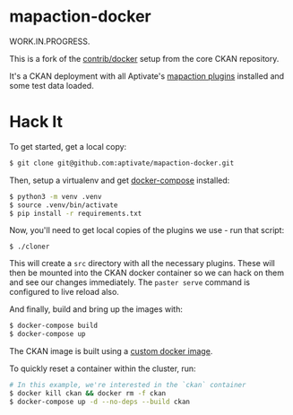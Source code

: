 # mapaction-docker

WORK.IN.PROGRESS.

This is a fork of the [contrib/docker] setup from the core CKAN repository.

It's a CKAN deployment with all Aptivate's [mapaction plugins] installed and some test data loaded.

[contrib/docker]: https://github.com/ckan/ckan/tree/master/contrib/docker
[mapaction plugins]: https://github.com/aptivate?utf8=%E2%9C%93&q=mapaction&type=&language=

# Hack It

To get started, get a local copy:

``` bash
$ git clone git@github.com:aptivate/mapaction-docker.git
```

Then, setup a virtualenv and get [docker-compose] installed:

[docker-compose]: https://docs.docker.com/compose/

``` bash
$ python3 -m venv .venv
$ source .venv/bin/activate
$ pip install -r requirements.txt
```

Now, you'll need to get local copies of the plugins we use - run that script:

```
$ ./cloner
```

This will create a `src` directory with all the necessary plugins. These will
then be mounted into the CKAN docker container so we can hack on them and see
our changes immediately. The `paster serve` command is configured to live
reload also.

And finally, build and bring up the images with:

``` bash
$ docker-compose build
$ docker-compose up
```

The CKAN image is built using a [custom docker image].

[custom docker image]: https://hub.docker.com/r/aptivate/ckan-mapaction/

To quickly reset a container within the cluster, run:

``` bash
# In this example, we're interested in the `ckan` container
$ docker kill ckan && docker rm -f ckan
$ docker-compose up -d --no-deps --build ckan
```
